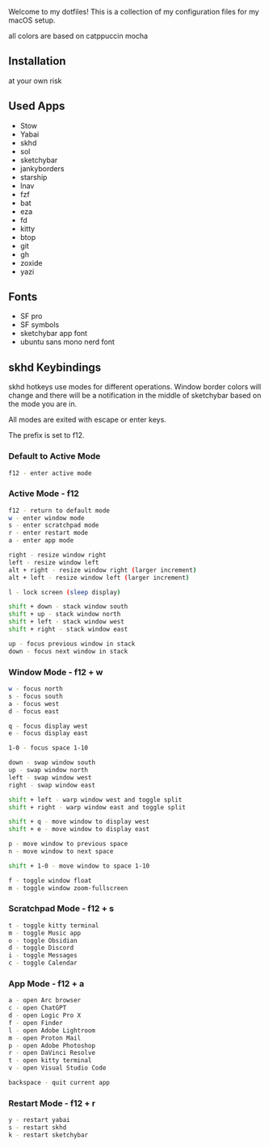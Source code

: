 Welcome to my dotfiles! This is a collection of my configuration files for my macOS setup.

all colors are based on catppuccin mocha

## Installation

 at your own risk

## Used Apps

- Stow
- Yabai
- skhd
- sol
- sketchybar
- jankyborders
- starship
- lnav
- fzf
- bat
- eza
- fd
- kitty
- btop
- git
- gh
- zoxide
- yazi

## Fonts

- SF pro
- SF symbols
- sketchybar app font
- ubuntu sans mono nerd font


## skhd Keybindings

skhd hotkeys use modes for different operations. Window border colors will change and there will be a notification in the middle of sketchybar based on the mode you are in. 

All modes are exited with escape or enter keys.

The prefix is set to f12.

### Default to Active Mode
```bash
f12 - enter active mode
```

### Active Mode - f12
```bash
f12 - return to default mode
w - enter window mode
s - enter scratchpad mode
r - enter restart mode
a - enter app mode

right - resize window right
left - resize window left
alt + right - resize window right (larger increment)
alt + left - resize window left (larger increment)

l - lock screen (sleep display)

shift + down - stack window south
shift + up - stack window north
shift + left - stack window west
shift + right - stack window east

up - focus previous window in stack
down - focus next window in stack
```

### Window Mode - f12 + w
```bash
w - focus north
s - focus south
a - focus west
d - focus east

q - focus display west
e - focus display east

1-0 - focus space 1-10

down - swap window south
up - swap window north
left - swap window west
right - swap window east

shift + left - warp window west and toggle split
shift + right - warp window east and toggle split

shift + q - move window to display west
shift + e - move window to display east

p - move window to previous space
n - move window to next space

shift + 1-0 - move window to space 1-10

f - toggle window float
m - toggle window zoom-fullscreen
```

### Scratchpad Mode - f12 + s
```bash
t - toggle kitty terminal
m - toggle Music app
o - toggle Obsidian
d - toggle Discord
i - toggle Messages
c - toggle Calendar
```

### App Mode - f12 + a
```bash
a - open Arc browser
c - open ChatGPT
d - open Logic Pro X
f - open Finder
l - open Adobe Lightroom
m - open Proton Mail
p - open Adobe Photoshop
r - open DaVinci Resolve
t - open kitty terminal
v - open Visual Studio Code

backspace - quit current app
```

### Restart Mode - f12 + r
```bash
y - restart yabai
s - restart skhd
k - restart sketchybar
```
